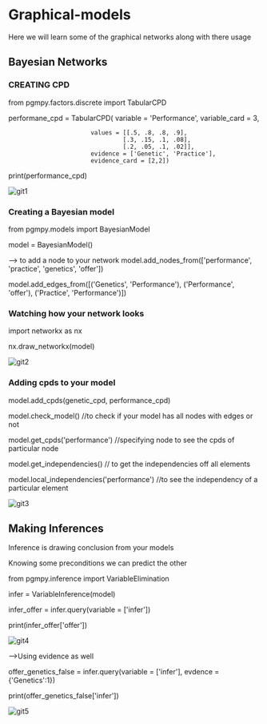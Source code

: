 # Graphical-models
Here we will learn some of the graphical networks along with there usage

## Bayesian Networks

### CREATING CPD 

from pgmpy.factors.discrete import TabularCPD


performane_cpd = TabularCPD( variable = 'Performance',
                           variable_card = 3,
                           
                           values = [[.5, .8, .8, .9],
                                    [.3, .15, .1, .08],
                                    [.2, .05, .1, .02]],
                           evidence = ['Genetic', 'Practice'],
                           evidence_card = [2,2])
                           

print(performance_cpd)

![git1](https://user-images.githubusercontent.com/52886443/68379628-3f6a8100-0174-11ea-8b9a-3fc80670c262.png)

### Creating a Bayesian model
from pgmpy.models import BayesianModel

model = BayesianModel()

--> to add a node to your network
model.add_nodes_from(['performance', 'practice', 'genetics', 'offer'])

model.add_edges_from([('Genetics', 'Performance'), ('Performance', 'offer'), ('Practice', 'Performance')])

### Watching how your network looks

import networkx as nx


nx.draw_networkx(model)

![git2](https://user-images.githubusercontent.com/52886443/68380618-32e72800-0176-11ea-939d-8d3632618d00.png)

### Adding cpds to your model

model.add_cpds(genetic_cpd, performance_cpd)

model.check_model() //to check if your model has all nodes with edges or not

model.get_cpds('performance') //specifying node to see the cpds of particular node

model.get_independencies()  // to get the independencies off all elements

model.local_independencies('performance')  //to see the independency of a particular element

![git3](https://user-images.githubusercontent.com/52886443/68381048-f831bf80-0176-11ea-9a57-8a8dcd13d5f7.png)

## Making Inferences

Inference is drawing conclusion from your models

Knowing some preconditions we can predict the other

from pgmpy.inference import VariableElimination

infer = VariableInference(model)

infer_offer = infer.query(variable = ['infer'])

print(infer_offer['offer'])

![git4](https://user-images.githubusercontent.com/52886443/68381892-9ffbbd00-0178-11ea-9cc4-0b592e5309f4.png)

-->Using evidence as well

offer_genetics_false = infer.query(variable = ['infer'], evdence = {'Genetics':1})

print(offer_genetics_false['infer'])

![git5](https://user-images.githubusercontent.com/52886443/68382154-257f6d00-0179-11ea-9970-970408307945.png)











